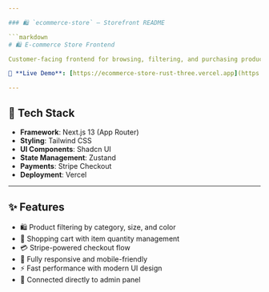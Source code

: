 ```yaml
---

### 🛍️ `ecommerce-store` – Storefront README

```markdown
# 🛍️ E-commerce Store Frontend

Customer-facing frontend for browsing, filtering, and purchasing products.

🔗 **Live Demo**: [https://ecommerce-store-rust-three.vercel.app](https://ecommerce-store-rust-three.vercel.app)

---
```


## 🧰 Tech Stack

- **Framework**: Next.js 13 (App Router)
- **Styling**: Tailwind CSS
- **UI Components**: Shadcn UI
- **State Management**: Zustand
- **Payments**: Stripe Checkout
- **Deployment**: Vercel

---

## ✨ Features

- 🛍️ Product filtering by category, size, and color
- 🛒 Shopping cart with item quantity management
- 💳 Stripe-powered checkout flow
- 📱 Fully responsive and mobile-friendly
- ⚡ Fast performance with modern UI design
- 🔗 Connected directly to admin panel
